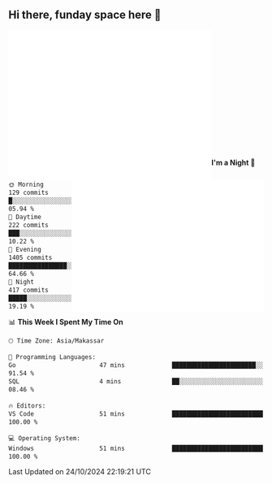 ## Hi there, funday space here 🚀

<img align="left" width="400" alt="🌞" src="https://raw.githubusercontent.com/fhasnur/fhasnur/master/general.svg?token=ATQS65TR7ETTG5RLJUDIDBLBN34HE">
<img align="right" width="380" alt="🌞" src="https://raw.githubusercontent.com/fhasnur/fhasnur/master/statistics.svg?token=ATQS65TR7ETTG5RLJUDIDBLBN34HE">

<br><br><br><br><br><br><br><br><br><br><br><br><br><br>

<!--START_SECTION:waka-->
**I'm a Night 🦉** 

```text
🌞 Morning                129 commits         █░░░░░░░░░░░░░░░░░░░░░░░░   05.94 % 
🌆 Daytime                222 commits         ███░░░░░░░░░░░░░░░░░░░░░░   10.22 % 
🌃 Evening                1405 commits        ████████████████░░░░░░░░░   64.66 % 
🌙 Night                  417 commits         █████░░░░░░░░░░░░░░░░░░░░   19.19 % 
```


📊 **This Week I Spent My Time On** 

```text
🕑︎ Time Zone: Asia/Makassar

💬 Programming Languages: 
Go                       47 mins             ███████████████████████░░   91.54 % 
SQL                      4 mins              ██░░░░░░░░░░░░░░░░░░░░░░░   08.46 % 

🔥 Editors: 
VS Code                  51 mins             █████████████████████████   100.00 % 

💻 Operating System: 
Windows                  51 mins             █████████████████████████   100.00 % 
```


 Last Updated on 24/10/2024 22:19:21 UTC
<!--END_SECTION:waka-->
